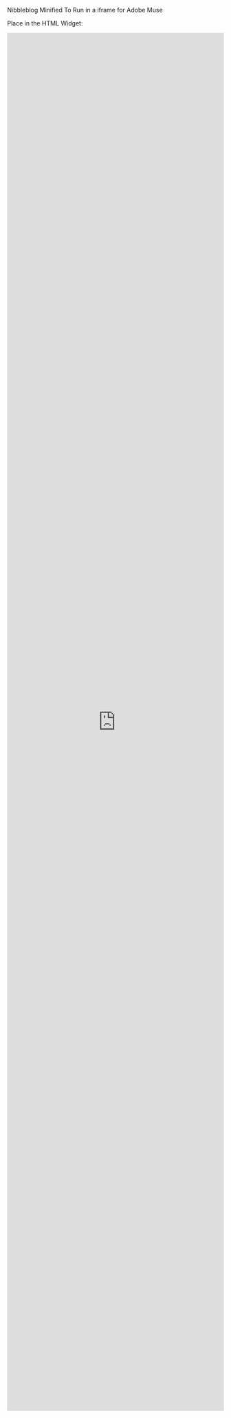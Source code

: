 Nibbleblog Minified To Run in a iframe for Adobe Muse

Place in the HTML Widget:


<style>
#blogframe {
    max-width: 100%;
    width: 100%;
    border: solid 0px;
    display: block;
    margin: 0 auto;
    height:80vh;
    min-height:300px;
}
</style>
<iframe class="actAsDiv" src="http://sodacitylaw.com/blog/index.php" scrolling="yes" id="blogframe"></iframe>